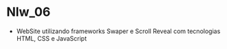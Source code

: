 # Nlw_06

- WebSite utilizando frameworks Swaper e Scroll Reveal com tecnologias HTML, CSS e JavaScript

<!--Pontos importantes do webSite>
    1° Desenvolvimento adaptável para qualquer tipo de dispositivo
    2° Alteração na disposição dos elementos para mobile e para desktop
    3° Inclusão de rolagem nos depoimentos
    4° Transição dos elementos no Scroll
    5° Menu aberto para Desktop, ícone fechado para dispositivo mobile
    6° Botão de rolagem para o topo da página (setinha)
                      etc..
-->
